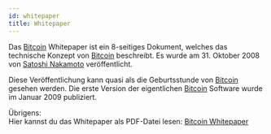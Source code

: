 ```yaml
---
id: whitepaper
title: Whitepaper
---
```


Das [Bitcoin](../b/bitcoin) Whitepaper ist ein 8-seitiges Dokument, welches das technische Konzept von [Bitcoin](../b/bitcoin) beschreibt. Es wurde am 31. Oktober 2008 von [Satoshi Nakamoto](../s/satoshi-nakamoto) veröffentlicht.

Diese Veröffentlichung kann quasi als die Geburtsstunde von [Bitcoin](../b/bitcoin) gesehen werden. Die erste Version der eigentlichen [Bitcoin](../b/bitcoin) Software wurde im Januar 2009 publiziert.

Übrigens:  
Hier kannst du das Whitepaper als PDF-Datei lesen: [Bitcoin Whitepaper](../../static/bitcoin.pdf)
